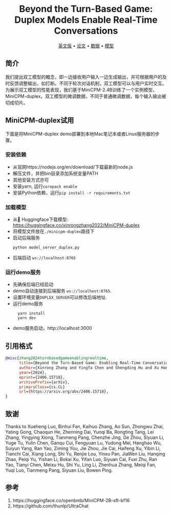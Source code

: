 <div align="center">
  <!-- <img src="figs/InfiniteBench.jpg" width="500px"/>
  <br />
  <br /> -->
  
# Beyond the Turn-Based Game: Duplex Models Enable Real-Time Conversations

<p align="center">
  <a href="./README.md">英文版</a> •
  <a href="https://arxiv.org/abs/2406.15718">论文</a> •
  <a href="https://huggingface.co/datasets/xinrongzhang2022/Duplex-UltraChat">数据</a> •
  <a href="https://huggingface.co/xinrongzhang2022/MiniCPM-duplex">模型</a>
</p>

</div>

## 简介
我们提出双工模型的概念，即一边接收用户输入一边生成输出，并可根据用户的及时反馈调整输出，如打断。不同于轮次对话机制，双工模型可以与用户实时交互。为展示双工模型的性能表现，我们基于MiniCPM-2.4B训练了一个实例模型，MiniCPM-duplex。双工模型的微调数据，不同于普通微调数据，每个输入输出被切成切片。

## MiniCPM-duplex试用
下面是将MiniCPM-duplex demo部署到本地Mac笔记本或者Linux服务器的步骤。

### 安装依赖
- 从官网https://nodejs.org/en/download/下载最新的node.js
- 解压文件，并把bin目录添加系统变量PATH
- 其他安装方式亦可
- 安装yarn, 运行`corepack enable`
- 安装Python依赖，运行`pip install -r requirements.txt`


### 加载模型

- 从🤗  Huggingface下载模型: <https://huggingface.co/xinrongzhang2022/MiniCPM-duplex>
- 将模型文件放在`./minicpm-duplex`路径下
- 启动后端服务
    ```
    python model_server_duplex.py
    ```
- 后端启动 `ws://localhost:8765`


### 运行demo服务

- 先确保后端已经启动
- demo自动连接到后端服务 `ws://localhost:8765`.
- 设置环境变量`DUPLEX_SERVER`可以修改后端地址.
- 运行demo服务
  ```
    yarn install
    yarn dev
   ```
- demo服务启动，http://localhost:3000

## 引用格式
```bibtex
@misc{zhang2024turnbasedgameenablingrealtime,
      title={Beyond the Turn-Based Game: Enabling Real-Time Conversations with Duplex Models}, 
      author={Xinrong Zhang and Yingfa Chen and Shengding Hu and Xu Han and Zihang Xu and Yuanwei Xu and Weilin Zhao and Maosong Sun and Zhiyuan Liu},
      year={2024},
      eprint={2406.15718},
      archivePrefix={arXiv},
      primaryClass={cs.CL}
      url={https://arxiv.org/abs/2406.15718}, 
}
```

## 致谢

Thanks to Xueheng Luo, Binhui Fan, Kaihuo Zhang, Ao Sun, Zhongwu Zhai, Yating Gong, Chaoqun He, Zhenning Dai, Yunqi Ba, Rongting Tang, Lei Zhang, Yingying Xiong, Tianmeng Pang, Chenzhe Jing, Ge Zhou, Siyuan Li, Yuge Tu, Yulin Chen, Ganqu Cui, Fengyuan Lu, Yudong Mei, Hanghao Wu, Suiyun Yang, Ran Yao, Ziming You, Jie Zhou, Jie Cai, Haifeng Xu, Yibin Li, Tianchi Cai, Xiang Long, Shi Yu, Renjie Lou, Yinxu Pan, JiaWen Liu, Hanqing Zhao, Peiqi Yu, Yishan Li, Bokai Xu, Yifan Luo, Siyuan Cai, Fuxi Zhu, Ran Yao, Tianyi Chen, Meixu Hu, Shi Yu, Ling Li, Zhenhua Zhang, Meiqi Fan, Yuqi Luo, Tianmeng Pang, Siyuan Liu, Bowen Ping.

## 参考
<ol>
<li>https://huggingface.co/openbmb/MiniCPM-2B-sft-bf16</li>
<li>https://github.com/thunlp/UltraChat</li>

</ol>